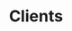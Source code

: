 ---
title: "Clients"
image: /img/clients.jpg
clients:
  - heading: "Aphex"
    text: >
      [Aphex](https://www.aphex.co/) deliver construction success through innovative planning software. 
      
      
      We earned their trust by helping them setup [BuildKite](http://buildkite.com/) on [Google Kubernetes Engine](https://cloud.google.com/kubernetes-engine/) to streamline deployments.
      
      
      We continue to work with them today on app development. Pat from Cell 5 along wtih Aphex's CTO [Elliot](https://www.linkedin.com/in/elliot-williams-2a582437/) are delivering features to hit important new milestones on their modern stack of [ReactJs](https://reactjs.org/), [MeteorJs](https://www.meteor.com/), [MongoDB](https://www.mongodb.com/) and [Python](https://www.python.org/).
    imageUrl: "/img/skate.jpg"

  - heading: "Tendrr"
    text: >
      [Tendrr](https://tendrr.co/) are passionate about sailing and saw an opportunity to connect boat owners with sailors and get them out on the water. 
      
      
      They were unsatisfied with some aspects of their prototype delivery and had big plans for the product. We recognised their plans lacked a bit of detail, and they were releasing too infrequently. We set about automating deployment with [Github Actions](https://github.com/actions) and responding to and defending against some bot attacks on their system. In parallel, we introduced them to a more iterative approach to development with frequent releases using tools like [Slack](https://slack.com) and [Trello](https://trello.com/). 
      
      
      They got particular value from starting to do more collaborative rapid-prototyping in [Figma](https://www.figma.com). We are continuing to build features out for them in PHP on [CraftCMS](https://craftcms.com/).
    imageUrl: "/img/long-term-value-2.jpg"

  - heading: "Carmella Terrana Agency"
    text: >
      [Carmella Terrana Agency](http://www.ctagencyltd.co.uk/) is a UK wide Event Staffing Agency with fantastic growth. They reached out to us after a referral. 
      
      
      Carmella wanted us to completely revamp their website and build a staff management, registration and search application that they can use to manage their staff and prepare for events. They wanted to engage with us in a very low-touch way, given how busy they are, focusing on their clients. We were flexible, pausing the project at various times, as needed. 
      
      
      When the time was right, we built out a prototype in [Laravel](https://laravel.com/), and picked up the engagement, and are currently working on their website rebranding.   
    imageUrl: "/img/long-term-value-2.jpg"

  - heading: "good2rent"
    text: >
      [good2rent](https://www.good2rent.co.uk/) are automating tenant referencing and pioneered rental passporting. We approached them by bidding for a fixed scope short term project, that turned into a nearly two year engagement across their product suite.
      
      
      They had an unlaunched prototype when we joined which we launched, supported and helped them grow. We then embarked on a larger pivot, to include a better user experience on [VueJs](https://vuejs.org/) stack with more automation. We did analysis on and integrated [Open Banking](https://en.wikipedia.org/wiki/Open_banking). 
      
      
      While partnering with them we consolidated their infrastructure to be [terraform](https://www.terraform.io/) defined, and containerized all their [golang](https://golang.org/), java and python services on [AWS Fargate](https://aws.amazon.com/fargate/).
    imageUrl: "/img/business.jpg"

  - heading: "White Spider Media"
    text: >  
      White Spider Media are a digital media planning and buying agency. They wanted a new website with a difference. We designed, developed and host it, and provide ongoing support as needed. We use our preferred static hosting at [netlify](https://www.netlify.com/) for this along with  [NUXT](https://nuxtjs.org/).
    imageUrl: "/img/remote.jpg"

  - heading: "myVal"
    text: >
      [myVal](https://myval.co.uk/) is a tool for estate agents that supports valuations of properties in the UK. We worked with the team at Proptek to improve it, adding new features and consoldating its deployments. It is mostly built in Laravel, but has some [SpringBoot](https://spring.io/projects/spring-boot) java microservices. 
    imageUrl: "/img/fail-differently.jpg"

  - heading: "Mark Ellwood"
    text: >
      [Mark](https://www.mark-ellwood.com/) is a frequent television host, contributor, editor and travel expert, who contacted us after we were recommended. He wanted a clean, bold personal website focused on his content which we delivered pretty quickly. 
    imageUrl: "/img/shoes.jpg"

  - heading: "Melissa Twigg"
    text: >
      [Melissa](http://melissatwigg.co.uk/#/portfolio) is a London based freelance journalist. She came to us because she wanted to put her portfolio front and center of our website, and have an easy to keep it up-to-date which we delivered and host.
    imageUrl: "/img/shoes.jpg"

  - heading: "Portland Decorating"
    text: >
      [Portland](http://portlanddecorating.co.uk/) had some site enhancements to make in keeping with existing designs. So our team at Cell 5 picked up their existing stack and delivered and enhanced their website and S.E.O. 
    imageUrl: "/img/shoes.jpg"   
---